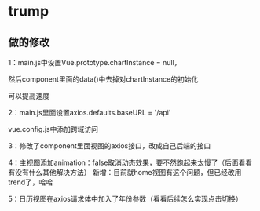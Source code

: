 # trump
## 做的修改

1：main.js中设置Vue.prototype.chartInstance = null，  

然后component里面的data()中去掉对chartInstance的初始化  

可以提高速度  

2：main.js里面设置axios.defaults.baseURL = '/api'  

vue.config.js中添加跨域访问  

3：修改了component里面视图的axios接口，改成自己后端的接口  

4：主视图添加animation：false取消动态效果，要不然跑起来太慢了（后面看看有没有什么其他解决方法）
新增：目前就home视图有这个问题，但已经改用trend了，哈哈  

5：日历视图在axios请求体中加入了年份参数（看看后续怎么实现点击切换）